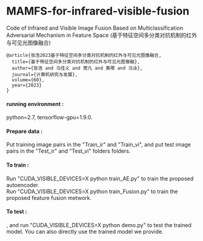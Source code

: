 # MAMFS-for-infrared-visible-fusion
Code of Infrared and Visible Image Fusion Based on Multiclassification Adversarial Mechanism in Feature Space (基于特征空间多分类对抗机制的红外与可见光图像融合)


````
@article{张浩2023基于特征空间多分类对抗机制的红外与可见光图像融合,
  title={基于特征空间多分类对抗机制的红外与可见光图像融},
  author={张浩 and 马佳义 and 樊凡 and 黄珺 and 马泳},
  journal={计算机研究与发展},
  volume={60},
  year={2023}
}
````

#### running environment :<br>
python=2.7, tensorflow-gpu=1.9.0.

#### Prepare data :<br>
Put training image pairs in the "Train_ir" and "Train_vi", and put test image pairs in the "Test_ir" and "Test_vi" folders folders.

#### To train :<br>
Run "CUDA_VISIBLE_DEVICES=X python train_AE.py" to train the proposed autoencoder. <br>
Run "CUDA_VISIBLE_DEVICES=X python train_Fusion.py" to train the proposed feature fusion metwork. <br>


#### To test :<br>
, and run "CUDA_VISIBLE_DEVICES=X python demo.py" to test the trained model.
You can also directly use the trained model we provide.


